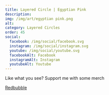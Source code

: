 ```yaml
---
title: Layered Circle | Egyptian Pink
description: 
img: /img/art/egyptian pink.png
alt: 
category: Layered Circles
order: 45
social:
  facebook: /img/social/facebook.svg
  instagram: /img/social/instagram.svg
  youtube: /img/social/youtube.svg
  facebookAlt: Facebook
  instagramAlt: Instagram
  youtubeAlt: Youtube
---
```

Like what you see? Support me with some merch

<a href='https://www.redbubble.com/shop/ap/103487978' class="btn btn-primary store-link">
Redbubble
</a>